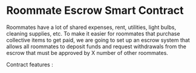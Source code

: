 # Roommate Escrow Smart Contract

Roommates have a lot of shared expenses, rent, utilities, light bulbs, cleaning supplies, etc. To make it easier for roommates that purchase collective items to get paid, we are going to set up an escrow system that allows all roommates to deposit funds and request withdrawals from the escrow that must be approved by X number of other roommates.

Contract features :
